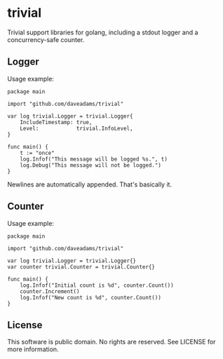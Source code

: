 # trivial

Trivial support libraries for golang, including a stdout logger and a
concurrency-safe counter.


## Logger

Usage example:

    package main

    import "github.com/daveadams/trivial"

    var log trivial.Logger = trivial.Logger{
        IncludeTimestamp: true,
        Level:            trivial.InfoLevel,
    }

    func main() {
        t := "once"
        log.Infof("This message will be logged %s.", t)
        log.Debug("This message will not be logged.")
    }

Newlines are automatically appended. That's basically it.


## Counter

Usage example:

    package main

    import "github.com/daveadams/trivial"

    var log trivial.Logger = trivial.Logger{}
    var counter trivial.Counter = trivial.Counter{}

    func main() {
        log.Infof("Initial count is %d", counter.Count())
        counter.Increment()
        log.Infof("New count is %d", counter.Count())
    }


## License

This software is public domain. No rights are reserved. See LICENSE for more
information.
